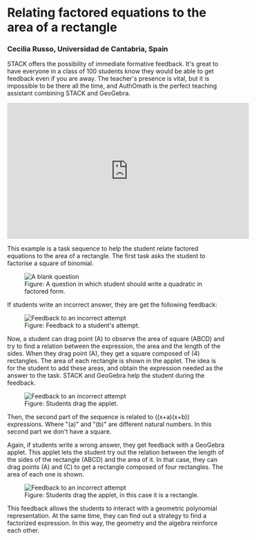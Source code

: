 # Relating factored equations to the area of a rectangle

### Cecilia Russo, Universidad de Cantabria, Spain

STACK offers the possibility of immediate formative feedback. It's great to have everyone in a class of 100 students know they would be able to get feedback even if you are away. The teacher's presence is vital, but it is impossible to be there all the time, and AuthOmath is the perfect teaching assistant combining STACK and GeoGebra.

<center>
<iframe class="embed-responsive-item" width="560" height="315" src="https://www.youtube.com/embed/62PLll_kM_A" frameborder="0" allow="accelerometer; autoplay; encrypted-media; gyroscope; picture-in-picture" allowfullscreen></iframe>
</center>

This example is a task sequence to help the student relate factored equations to the area of a rectangle. The first task asks the student to factorise a  square of binomial.

<div class="float-none img-middle">
<figure class="figure">
<img class="figure-img img-fluid" src="../Images/JKU-pic1.png" alt="A blank question">
<figcaption class="figure-caption">Figure: A question in which student should write a quadratic in factored form.</figcaption>
</figure></div>

If students write an incorrect answer, they are get the following feedback:

<div class="float-none img-middle">
<figure class="figure">
<img class="figure-img img-fluid" src="../Images/JKU-pic2.png" alt="Feedback to an incorrect attempt">
<figcaption class="figure-caption">Figure: Feedback to a student's attempt.</figcaption>
</figure></div>

Now, a student can drag point \(A\) to observe the area of square \(ABCD\) and try to find a relation between the expression, the area and the length of the sides. When they drag point \(A\), they get a square composed of \(4\) rectangles. The area of each rectangle is shown in the applet.  The idea is for the student to add these areas, and obtain the expression needed as the answer to the task. STACK and GeoGebra help the student during the feedback.

<div class="float-none img-middle">
<figure class="figure">
<img class="figure-img img-fluid" src="../Images/JKU-pic3.png" alt="Feedback to an incorrect attempt">
<figcaption class="figure-caption">Figure: Students drag the applet.</figcaption>
</figure></div>

Then, the second part of the sequence is related to \((x+a)(x+b)\) expressions. Where  "\(a\)" and "\(b\)" are different natural numbers.  In this second part we don't have a square.

Again, if students write a wrong answer, they get feedback with a GeoGebra applet. This applet lets the student try out the relation between the length of the sides of the rectangle \(ABCD\) and the area of it.  In that case, they can drag points \(A\) and \(C\) to get a rectangle composed of four rectangles. The area of each one is shown.

<div class="float-none img-middle">
<figure class="figure">
<img class="figure-img img-fluid" src="../Images/JKU-pic5.png" alt="Feedback to an incorrect attempt">
<figcaption class="figure-caption">Figure: Students drag the applet, in this case it is a rectangle.</figcaption>
</figure></div>

This feedback allows the students to interact with a geometric polynomial representation. At the same time, they can find out a strategy to find a factorized expression.  In this way, the geometry and the algebra reinforce each other.


